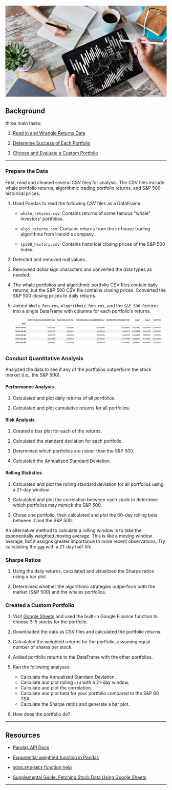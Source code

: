 ![Portfolio Analysis](Images/portfolio-analysis.png)

## Background



three main tasks:

1. [Read in and Wrangle Returns Data](#Prepare-the-Data)

2. [Determine Success of Each Portfolio](#Conduct-Quantitative-Analysis)

3. [Choose and Evaluate a Custom Portfolio](#Create-a-Custom-Portfolio)

---




### Prepare the Data

First, read and cleaned several CSV files for analysis. The CSV files include whale portfolio returns, algorithmic trading portfolio returns, and S&P 500 historical prices. 

1. Used Pandas to read the following CSV files as a DataFrame. 

    * `whale_returns.csv`: Contains returns of some famous "whale" investors' portfolios.

    * `algo_returns.csv`: Contains returns from the in-house trading algorithms from Harold's company.

    * `sp500_history.csv`: Contains historical closing prices of the S&P 500 Index.

2. Detected and removed null values.

3. Removeed dollar sign characters and converted the data types as needed.

4. The whale portfolios and algorithmic portfolio CSV files contain daily returns, but the S&P 500 CSV file contains closing prices. Converted the S&P 500 closing prices to daily returns.

5. Joined `Whale Returns`, `Algorithmic Returns`, and the `S&P 500 Returns` into a single DataFrame with columns for each portfolio's returns.

    ![returns-dataframe.png](Images/returns-dataframe.png)

### Conduct Quantitative Analysis

Analyzed the data to see if any of the portfolios outperform the stock market (i.e., the S&P 500).

#### Performance Analysis

1. Calculated and plot daily returns of all portfolios.

2. Calculated and plot cumulative returns for all portfolios. 

#### Risk Analysis

1. Created a box plot for each of the returns. 

2. Calculated the standard deviation for each portfolio. 

3. Determined which portfolios are riskier than the S&P 500.

4. Calculated the Annualized Standard Deviation.

#### Rolling Statistics

1. Calculated and plot the rolling standard deviation for all portfolios using a 21-day window.

2. Calculated and plot the correlation between each stock to determine which portfolios may mimick the S&P 500.

3. Chose one portfolio, then calculated and plot the 60-day rolling beta between it and the S&P 500.


An alternative method to calculate a rolling window is to take the exponentially weighted moving average. This is like a moving window average, but it assigns greater importance to more recent observations. Try calculating the [`ewm`](https://pandas.pydata.org/pandas-docs/stable/reference/api/pandas.DataFrame.ewm.html) with a 21-day half-life.

### Sharpe Ratios


1. Using the daily returns, calculated and visualized the Sharpe ratios using a bar plot.

2. Determined whether the algorithmic strategies outperform both the market (S&P 500) and the whales portfolios.

### Created a Custom Portfolio


1. Visit [Google Sheets](https://docs.google.com/spreadsheets/) and used the built-in Google Finance function to choose 3-5 stocks for the portfolio.

2. Downloaded the data as CSV files and calculated the portfolio returns.

3. Calculated the weighted returns for the portfolio, assuming equal number of shares per stock.

4. Added portfolio returns to the DataFrame with the other portfolios.

5. Ran the following analyses:

    * Calculate the Annualized Standard Deviation.
    * Calculate and plot rolling `std` with a 21-day window.
    * Calculate and plot the correlation.
    * Calculate and plot beta for your portfolio compared to the S&P 60 TSX.
    * Calculate the Sharpe ratios and generate a bar plot.

4. How does the portfolio do?


---

## Resources

* [Pandas API Docs](https://pandas.pydata.org/pandas-docs/stable/reference/index.html)

* [Exponential weighted function in Pandas](https://pandas.pydata.org/pandas-docs/stable/reference/api/pandas.DataFrame.ewm.html)

* [`GOOGLEFINANCE` function help](https://support.google.com/docs/answer/3093281)

* [Supplemental Guide: Fetching Stock Data Using Google Sheets](../../../01-Lesson-Plans/04-Pandas/Supplemental/googlefinance_guide.md)

---

